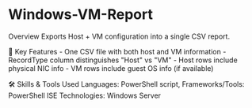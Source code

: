 # Windows-VM-Report
Overview
Exports Host + VM configuration into a single CSV report.

🎯 Key Features
    - One CSV file with both host and VM information
    - RecordType column distinguishes "Host" vs "VM"
    - Host rows include physical NIC info
    - VM rows include guest OS info (if available)

🛠️ Skills & Tools Used
Languages: PowerShell script,
Frameworks/Tools: PowerShell ISE
Technologies: Windows Server

